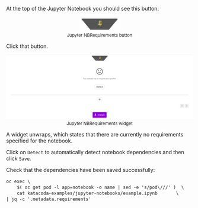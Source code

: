 At the top of the Jupyter Notebook you should see this button:

<center>
<img src="../../assets/jupyternotebooks/jupyter-notebooks-authoring-42/nbrequirements-ui-logo.png" alt="Jupyter NBRequirements button" align="middle">
<figcaption><small>Jupyter NBRequirements button</small></figcaption>
</center>

Click that button.

<center>
<img src="../../assets/jupyternotebooks/jupyter-notebooks-authoring-42/nbrequirements-ui-unwrapped.png" alt="Jupyter NBRequirements widget" align="middle">
<figcaption><small>Jupyter NBRequirements widget</small></figcaption>
</center>

A widget unwraps, which states that there are currently no requirements specified for the notebook.

Click on `Detect` to automatically detect notebook dependencies and then click `Save`.

<i class="fas fa-exclamation"></i> Check that the dependencies have been saved successfully:

    oc exec \
        $( oc get pod -l app=notebook -o name | sed -e 's/pod\///' )  \
        cat katacoda-examples/jupyter-notebooks/example.ipynb       \
    | jq -c '.metadata.requirements'